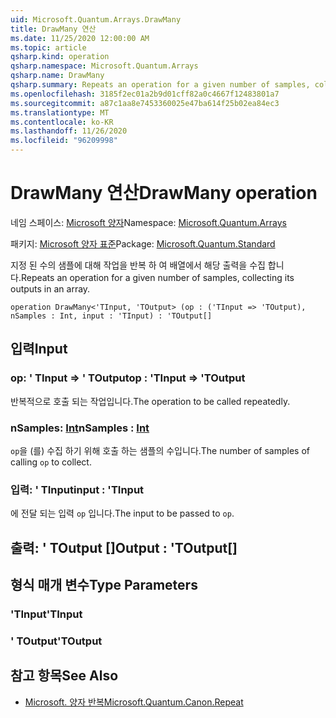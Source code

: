 ```yaml
---
uid: Microsoft.Quantum.Arrays.DrawMany
title: DrawMany 연산
ms.date: 11/25/2020 12:00:00 AM
ms.topic: article
qsharp.kind: operation
qsharp.namespace: Microsoft.Quantum.Arrays
qsharp.name: DrawMany
qsharp.summary: Repeats an operation for a given number of samples, collecting its outputs in an array.
ms.openlocfilehash: 3185f2ec01a2b9d01cff82a0c4667f12483801a7
ms.sourcegitcommit: a87c1aa8e7453360025e47ba614f25b02ea84ec3
ms.translationtype: MT
ms.contentlocale: ko-KR
ms.lasthandoff: 11/26/2020
ms.locfileid: "96209998"
---
```

# <a name="drawmany-operation"></a><span data-ttu-id="822cf-102">DrawMany 연산</span><span class="sxs-lookup"><span data-stu-id="822cf-102">DrawMany operation</span></span>

<span data-ttu-id="822cf-103">네임 스페이스: [Microsoft 양자](xref:Microsoft.Quantum.Arrays)</span><span class="sxs-lookup"><span data-stu-id="822cf-103">Namespace: [Microsoft.Quantum.Arrays](xref:Microsoft.Quantum.Arrays)</span></span>

<span data-ttu-id="822cf-104">패키지: [Microsoft 양자 표준](https://nuget.org/packages/Microsoft.Quantum.Standard)</span><span class="sxs-lookup"><span data-stu-id="822cf-104">Package: [Microsoft.Quantum.Standard](https://nuget.org/packages/Microsoft.Quantum.Standard)</span></span>


<span data-ttu-id="822cf-105">지정 된 수의 샘플에 대해 작업을 반복 하 여 배열에서 해당 출력을 수집 합니다.</span><span class="sxs-lookup"><span data-stu-id="822cf-105">Repeats an operation for a given number of samples, collecting its outputs in an array.</span></span>

```qsharp
operation DrawMany<'TInput, 'TOutput> (op : ('TInput => 'TOutput), nSamples : Int, input : 'TInput) : 'TOutput[]
```


## <a name="input"></a><span data-ttu-id="822cf-106">입력</span><span class="sxs-lookup"><span data-stu-id="822cf-106">Input</span></span>

### <a name="op--tinput--toutput"></a><span data-ttu-id="822cf-107">op: ' TInput => ' TOutput</span><span class="sxs-lookup"><span data-stu-id="822cf-107">op : 'TInput => 'TOutput</span></span> 

<span data-ttu-id="822cf-108">반복적으로 호출 되는 작업입니다.</span><span class="sxs-lookup"><span data-stu-id="822cf-108">The operation to be called repeatedly.</span></span>


### <a name="nsamples--int"></a><span data-ttu-id="822cf-109">nSamples: [Int](xref:microsoft.quantum.lang-ref.int)</span><span class="sxs-lookup"><span data-stu-id="822cf-109">nSamples : [Int](xref:microsoft.quantum.lang-ref.int)</span></span>

<span data-ttu-id="822cf-110">`op`을 (를) 수집 하기 위해 호출 하는 샘플의 수입니다.</span><span class="sxs-lookup"><span data-stu-id="822cf-110">The number of samples of calling `op` to collect.</span></span>


### <a name="input--tinput"></a><span data-ttu-id="822cf-111">입력: ' TInput</span><span class="sxs-lookup"><span data-stu-id="822cf-111">input : 'TInput</span></span>

<span data-ttu-id="822cf-112">에 전달 되는 입력 `op` 입니다.</span><span class="sxs-lookup"><span data-stu-id="822cf-112">The input to be passed to `op`.</span></span>



## <a name="output--toutput"></a><span data-ttu-id="822cf-113">출력: ' TOutput []</span><span class="sxs-lookup"><span data-stu-id="822cf-113">Output : 'TOutput[]</span></span>



## <a name="type-parameters"></a><span data-ttu-id="822cf-114">형식 매개 변수</span><span class="sxs-lookup"><span data-stu-id="822cf-114">Type Parameters</span></span>

### <a name="tinput"></a><span data-ttu-id="822cf-115">'TInput</span><span class="sxs-lookup"><span data-stu-id="822cf-115">'TInput</span></span>


### <a name="toutput"></a><span data-ttu-id="822cf-116">' TOutput</span><span class="sxs-lookup"><span data-stu-id="822cf-116">'TOutput</span></span>



## <a name="see-also"></a><span data-ttu-id="822cf-117">참고 항목</span><span class="sxs-lookup"><span data-stu-id="822cf-117">See Also</span></span>

- [<span data-ttu-id="822cf-118">Microsoft. 양자 반복</span><span class="sxs-lookup"><span data-stu-id="822cf-118">Microsoft.Quantum.Canon.Repeat</span></span>](xref:Microsoft.Quantum.Canon.Repeat)
